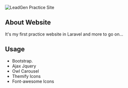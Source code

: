 ![LeadGen Practice Site](https://user-images.githubusercontent.com/63542683/81044240-ac689480-8ed3-11ea-8c7b-9be859c2f177.png)

## About Website

It's my first practice website in Laravel  and more to go on...

Usage
-----
- Bootstrap.
- Ajax Jquery
- Owl Carousel
- Themify Icons
- Font-awesome Icons
